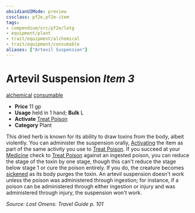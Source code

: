 ```yaml
---
obsidianUIMode: preview
cssclass: pf2e,pf2e-item
tags:
- compendium/src/pf2e/lotg
- equipment/plant
- trait/equipment/alchemical
- trait/equipment/consumable
aliases: ["Artevil Suspension"]
---
```

# Artevil Suspension *Item 3*  
[alchemical](alchemical.md)  [consumable](consumable.md)  

- **Price** 11 gp
- **Usage** held in 1 hand; **Bulk** L
- **Activate** [Treat Poison](treat-poison.md)
- **Category** Plant

This dried herb is known for its ability to draw toxins from the body, albeit violently. You can administer the suspension orally, [Activating](activate-an-item.md) the item as part of the same activity you use to [Treat Poison](treat-poison.md). If you succeed at your [Medicine](../../skills.md#Medicine) check to [Treat Poison](treat-poison.md) against an ingested poison, you can reduce the stage of the toxin by one stage, though this can't reduce the stage below stage 1 or cure the poison entirely. If you do, the creature becomes [sickened](conditions.md#Sickened) as its body purges the toxin. An artevil suspension doesn't work unless the poison was administered through ingestion; for instance, if a poison can be administered through either ingestion or injury and was administered through injury, the suspension won't work.

*Source: Lost Omens: Travel Guide p. 101*